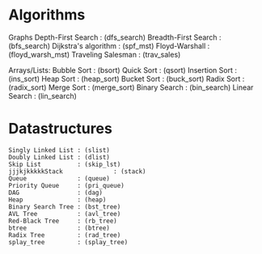 Algorithms
==========
Graphs
    Depth-First Search   : (dfs_search)
    Breadth-First Search : (bfs_search)
    Dijkstra's algorithm : (spf_mst)
    Floyd-Warshall       : (floyd_warsh_mst)
    Traveling Salesman   : (trav_sales)

Arrays/Lists:
    Bubble Sort    : (bsort)
    Quick Sort     : (qsort)
    Insertion Sort : (ins_sort)
    Heap Sort      : (heap_sort)
    Bucket Sort    : (buck_sort)
    Radix Sort     : (radix_sort)
    Merge Sort     : (merge_sort)
    Binary Search  : (bin_search)
    Linear Search  : (lin_search)


Datastructures
=============

    Singly Linked List : (slist)
    Doubly Linked List : (dlist)
    Skip List          : (skip_lst)
    jjjkjkkkkkStack              : (stack)
    Queue              : (queue)
    Priority Queue     : (pri_queue)
    DAG                : (dag)
    Heap               : (heap)
    Binary Search Tree : (bst_tree)
    AVL Tree           : (avl_tree)
    Red-Black Tree     : (rb_tree)
    btree              : (btree)
    Radix Tree         : (rad_tree)
    splay_tree         : (splay_tree)
